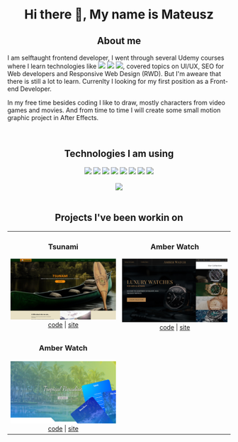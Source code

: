 <h1 align="center">Hi there 👋, My name is Mateusz</h1>

<h2 align="center">About me</h2>
<p>I am selftaught frontend developer, I went through several Udemy courses where I learn technologies like <img src="https://img.shields.io/badge/HTML5-E34F26?logo=html5&logoColor=white" />
<img src="https://img.shields.io/badge/-css3-1572B6?&logo=css3&logoColor=white" />
<img src="https://img.shields.io/badge/-javascript-F7DF1E?&logo=javascript&logoColor=black" />, covered topics on UI/UX, SEO for Web developers and Responsive Web Design (RWD). But I'm aweare that there is still a lot to learn. Currenlty I looking for my first position as a Front-end Developer. <br>
  
In my free time besides coding I like to draw, mostly characters from video games and movies. And from time to time I will create some small motion graphic project in After Effects.  
  
<br>  

<div align="center">  
<h2 align="center">Technologies I am using</h2>  

<img src="https://img.shields.io/badge/HTML5-E34F26?style=for-the-badge&logo=html5&logoColor=white" />
<img src="https://img.shields.io/badge/-css3-1572B6?&style=for-the-badge&logo=css3&logoColor=white" />
<img src="https://img.shields.io/badge/-javascript-F7DF1E?&style=for-the-badge&logo=javascript&logoColor=black" />
  
<img src="https://img.shields.io/badge/Sass-CC6699?style=for-the-badge&logo=sass&logoColor=white" />  
<img src="https://img.shields.io/badge/Bootstrap-5a23c8?style=for-the-badge&logo=sass&logoColor=white" />
  
<img src="https://img.shields.io/badge/-VSCode-007ACC?&style=for-the-badge&logo=visual-studio-code&logoColor=white" />
<img src="https://img.shields.io/badge/-Git-F05032?&style=for-the-badge&logo=git&logoColor=white" /> 
<img src="https://img.shields.io/badge/github-%23121011.svg?style=for-the-badge&logo=github&logoColor=white" />

</div>

<br>
<div align="center">
  <img src="https://github-readme-stats.vercel.app/api/top-langs/?username=MateuszSojkaCode&layout=compact&theme=radical" width="50%"/>
 </div>
 
 <br>
 
 <h2 align="center">Projects I've been workin on</h2>
 <table><tr><td valign="top" width="50%">  
  
  <h3 align="center">Tsunami</h3>
  <div align="center">
    <img src="https://github.com/MateuszSojkaCode/TsunamiProject/blob/master/src/img/Tsunami%20Thumnail.png" width="100%">
    <a href="https://github.com/MateuszSojkaCode/TsunamiProject">code</a>
    <span> | </span>
    <a href="https://mateuszsojkacode.github.io/TsunamiProject/">site</a>
  </div>  
  
 </td>
 <td valign="top" width="50%">  
    
  <h3 align="center">Amber Watch</h3>
  <div align="center">
    <img src="https://github.com/MateuszSojkaCode/AmberWatch/blob/master/src/img/AmberWatch-ThumNail.jpg" width="100%">
    <a href="https://github.com/MateuszSojkaCode/AmberWatch">code</a>
    <span> | </span>
    <a href="https://mateuszsojkacode.github.io/AmberWatch/">site</a>
  </div>  
  </td>   
   
 </tr>
  
 <tr><td valign="top" width="50%"> 
   
  <h3 align="center">Amber Watch</h3>
  <div align="center">
    <img src="https://github.com/MateuszSojkaCode/Tropical-Paradise/blob/master/src/img/TR_thumbnail.jpg" width="100%">
    <a href="https://github.com/MateuszSojkaCode/Tropical-Paradise">code</a>
    <span> | </span>
    <a href="https://mateuszsojkacode.github.io/Tropical-Paradise/">site</a>
  </div>  
   
 </td></tr>
 
 </table> 
 

<!--
**MateuszSojkaCode/MateuszSojkaCode** is a ✨ _special_ ✨ repository because its `README.md` (this file) appears on your GitHub profile.

Here are some ideas to get you started:

- 🔭 I’m currently working on ...
- 🌱 I’m currently learning ...
- 👯 I’m looking to collaborate on ...
- 🤔 I’m looking for help with ...
- 💬 Ask me about ...
- 📫 How to reach me: ...
- 😄 Pronouns: ...
- ⚡ Fun fact: ...
-->
